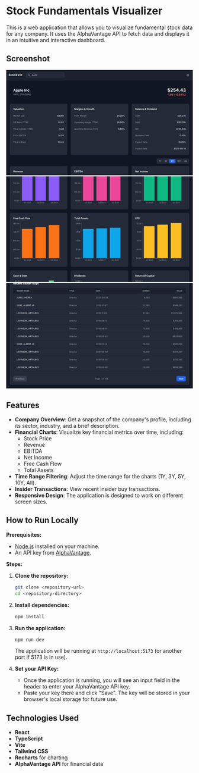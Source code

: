 # Stock Fundamentals Visualizer

This is a web application that allows you to visualize fundamental stock data for any company. It uses the AlphaVantage API to fetch data and displays it in an intuitive and interactive dashboard.

## Screenshot

![Application Screenshot](assets/homepage.png)
![Application Screenshot - Middle](assets/homepage-middle.png)
![Application Screenshot - Bottom](assets/homepage-bottom.png)

## Features

- **Company Overview**: Get a snapshot of the company's profile, including its sector, industry, and a brief description.
- **Financial Charts**: Visualize key financial metrics over time, including:
  - Stock Price
  - Revenue
  - EBITDA
  - Net Income
  - Free Cash Flow
  - Total Assets
- **Time Range Filtering**: Adjust the time range for the charts (1Y, 3Y, 5Y, 10Y, All).
- **Insider Transactions**: View recent insider buy transactions.
- **Responsive Design**: The application is designed to work on different screen sizes.

## How to Run Locally

**Prerequisites:**

- [Node.js](https://nodejs.org/) installed on your machine.
- An API key from [AlphaVantage](https://www.alphavantage.co/support/#api-key).

**Steps:**

1.  **Clone the repository:**
    ```bash
    git clone <repository-url>
    cd <repository-directory>
    ```

2.  **Install dependencies:**
    ```bash
    npm install
    ```

3.  **Run the application:**
    ```bash
    npm run dev
    ```
    The application will be running at `http://localhost:5173` (or another port if 5173 is in use).

4.  **Set your API Key:**
    - Once the application is running, you will see an input field in the header to enter your AlphaVantage API key.
    - Paste your key there and click "Save". The key will be stored in your browser's local storage for future use.

## Technologies Used

- **React**
- **TypeScript**
- **Vite**
- **Tailwind CSS**
- **Recharts** for charting
- **AlphaVantage API** for financial data
